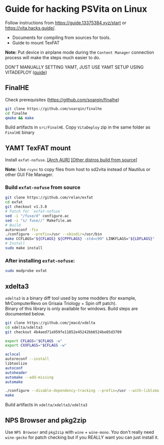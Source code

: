 # Guide for hacking PSVita on Linux

Follow instructions from https://guide.13375384.xyz/start or https://vita.hacks.guide/. 
- Documents for compiling from sources for tools.
- Guide to mount TexFAT

**Note:** Put device in airplane mode during the `Content Manager` connection process will make the steps much easier to do.

DON'T MANUALLY SETTING YAMT, JUST USE YAMT SETUP USING VITADEPLOY ([guide](https://guide.13375384.xyz/start))

## FinalHE
Check prerequisites (https://github.com/soarqin/finalhe)
```sh
git clone https://github.com/soarqin/finalhe
cd finalhe
qmake && make
```
Build artifacts in `src/FinalHE`. Copy `VitaDeploy` zip in the same folder as `FinalHE` binary

## YAMT TexFAT mount
Install `exfat-nofuse`. [[Arch AUR]](https://aur.archlinux.org/packages/exfat-utils-nofuse/) [[Other distros build from source]](https://github.com/relan/exfat)

**Note:** Use `rsync` to copy files from host to sd2vita instead of Nautilus or other GUI File Manager.

### Build `exfat-nofuse` from source
```sh
git clone https://github.com/relan/exfat
cd exfat
git checkout v1.3.0
# Patch for `exfat-nofuse`
sed -i "/fuse/d" configure.ac
sed -i "s/ fuse//" Makefile.am
# Build
autoreconf -fiv
./configure --prefix=/usr --sbindir=/usr/bin
make CCFLAGS="${CFLAGS} ${CPPFLAGS} -std=c99" LINKFLAGS="${LDFLAGS}"
# Install
sudo make install
```
### After installing `exfat-nofuse`:
```sh
sudo modprobe exfat
```

## xdelta3
`xdelta3` is a binary diff tool used by some modders (for example,  MrComputerRevo on Grisaia Triology + Spin off patch).  
Binary of this library is only available for windows. Build steps are documented below.
```sh
git clone https://github.com/jmacd/xdelta
cd xdelta/xdelta3
git checkout 4b4aed71a959fe11852e45242bb6524be85d3709

export CFLAGS="$CFLAGS -w"
export CXXFLAGS="$CFLAGS -w"

aclocal
autoreconf --install
libtoolize
autoconf
autoheader
automake --add-missing
automake

./configure --disable-dependency-tracking --prefix=/usr --with-liblzma
make
```
Build artifacts in `xdelta/xdelta3/xdelta3`

## NPS Browser and pkg2zip
Use `NPS Browser` and `pkg2zip` with `wine` + `wine-mono`. You don't really need `wine-gecko` for patch checking but if you REALLY want you can just install it.